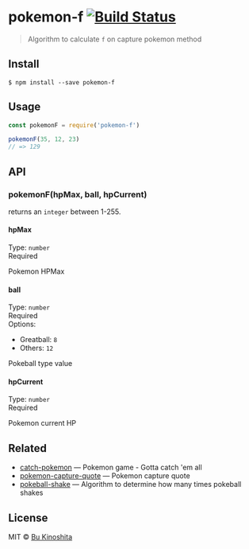 # pokemon-f [![Build Status](https://travis-ci.org/bukinoshita/pokemon-f.svg?branch=master)](https://travis-ci.org/bukinoshita/pokemon-f)

> Algorithm to calculate `f` on capture pokemon method


## Install

```
$ npm install --save pokemon-f
```


## Usage
```js
const pokemonF = require('pokemon-f')

pokemonF(35, 12, 23)
// => 129
```


## API

### pokemonF(hpMax, ball, hpCurrent)

returns an `integer` between 1-255.

#### hpMax

Type: `number`<br/>
Required

Pokemon HPMax

#### ball

Type: `number`<br/>
Required<br/>
Options:
- Greatball: `8`
- Others: `12`

Pokeball type value


#### hpCurrent

Type: `number`<br/>
Required

Pokemon current HP


## Related

- [catch-pokemon](https://github.com/bukinoshita/catch-pokemon) — Pokemon game - Gotta catch 'em all
- [pokemon-capture-quote](https://github.com/bukinoshita/pokemon-capture-quote) — Pokemon capture quote
- [pokeball-shake](https://github.com/bukinoshita/pokeball-shake) — Algorithm to determine how many times pokeball shakes


## License

MIT © [Bu Kinoshita](https://bukinoshita.io)
